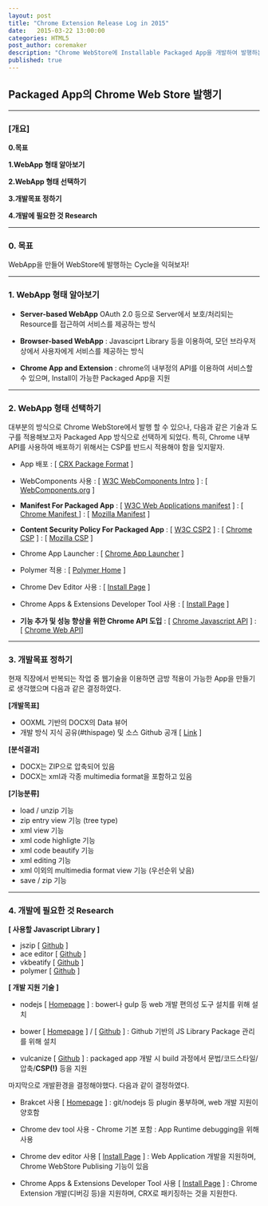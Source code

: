 ```yaml
---
layout: post
title: "Chrome Extension Release Log in 2015"
date:   2015-03-22 13:00:00
categories: HTML5
post_author: coremaker
description: "Chrome WebStore에 Installable Packaged App을 개발하여 발행하는 과정을 설명하고자 합니다."
published: true
---
```


## **Packaged App의 Chrome Web Store 발행기**

---

### [개요]

**0.목표**

**1.WebApp 형태 알아보기**

**2.WebApp 형태 선택하기**

**3.개발목표 정하기**

**4.개발에 필요한 것 Research**

---

### 0. 목표
WebApp을 만들어 WebStore에 발행하는 Cycle을 익혀보자!

---

### 1. WebApp 형태 알아보기

- **Server-based WebApp**
OAuth 2.0 등으로 Server에서 보호/처리되는 Resource를 접근하여 서비스를 제공하는 방식

- **Browser-based WebApp**
: Javasciprt Library 등을 이용하여, 모던 브라우저 상에서 사용자에게 서비스를 제공하는 방식

- **Chrome App and Extension**
: chrome의 내부정의 API를 이용하여 서비스할 수 있으며, Install이 가능한 Packaged App을 지원

---

### 2. WebApp 형태 선택하기
대부분의 방식으로 Chrome WebStore에서 발행 할 수 있으나, 다음과 같은 기술과 도구를 적용해보고자 Packaged App 방식으로 선택하게 되었다. 특히, Chrome 내부 API를 사용하여 배포하기 위해서는 CSP를 반드시 적용해야 함을 잊지말자.

- App 배포
  : [ [CRX Package Format](https://developer.chrome.com/extensions/crx) ]

- WebComponents 사용
  : [ [W3C WebComponents Intro](http://www.w3.org/TR/components-intro/) ]
  : [ [WebComponents.org](http://webcomponents.org/) ]

- **Manifest For Packaged App**
  : [ [W3C Web Applications manifest](https://w3c.github.io/manifest/) ]
  : [ [Chrome Manifest ](https://developer.chrome.com/extensions/manifest) ]
  : [ [Mozilla Manifest](https://developer.mozilla.org/en-US/Marketplace/Options/Packaged_apps) ]

- **Content Security Policy For Packaged App**
  : [ [W3C CSP2](http://www.w3.org/TR/CSP2/) ]
  : [ [Chrome CSP](https://developer.chrome.com/extensions/contentSecurityPolicy) ]
  : [ [Mozilla CSP](https://developer.mozilla.org/ko/docs/Security/CSP) ]

- Chrome App Launcher
  : [ [Chrome App Launcher](https://chrome.google.com/webstore/launcher) ]

- Polymer 적용
  : [ [Polymer Home](https://www.polymer-project.org/0.5/) ]

- Chrome Dev Editor 사용
  : [ [Install Page](https://chrome.google.com/webstore/detail/chrome-dev-editor-develop/pnoffddplpippgcfjdhbmhkofpnaalpg) ]

- Chrome Apps & Extensions Developer Tool 사용
  : [ [Install Page](https://chrome.google.com/webstore/detail/chrome-apps-extensions-de/ohmmkhmmmpcnpikjeljgnaoabkaalbgc) ]

- **기능 추가 및 성능 향상을 위한 Chrome API 도입**
  : [ [Chrome Javascript API](https://developer.chrome.com/extensions/api_index) ]
  : [ [Chrome Web API](https://developer.chrome.com/extensions/api_other)]

---

### 3. 개발목표 정하기
현재 직장에서 반복되는 작업 중 웹기술을 이용하면 금방 적용이 가능한 App을 만들기로 생각했으며 다음과 같은 결정하였다.

**[개발목표]**

- OOXML 기반의 DOCX의 Data 뷰어
- 개발 방식 지식 공유(#thispage) 및 소스 Github 공개 [ [Link](https://github.com/popdance/OOXMLDataViewer) ]

**[분석결과]**

- DOCX는 ZIP으로 압축되어 있음
- DOCX는 xml과 각종 multimedia format을 포함하고 있음

**[기능분류]**

- load / unzip 기능
- zip entry view 기능 (tree type)
- xml view 기능
- xml code highligte 기능
- xml code beautify 기능
- xml editing 기능
- xml 이외의 multimedia format view 기능 (우선순위 낮음)
- save / zip 기능

---

### 4. 개발에 필요한 것 Research

**[ 사용할 Javascript Library ]**

- jszip [ [Github](https://github.com/Stuk/jszip) ]
- ace editor [ [Github](https://github.com/ajaxorg/ace) ]
- vkbeatify [ [Github](https://github.com/rt/vkbeautify-wrapper) ]
- polymer [ [Github](https://github.com/polymer/polymer) ]

**[ 개발 지원 기술 ]**

- nodejs [ [Homepage](https://nodejs.org/) ]
  : bower나 gulp 등 web 개발 편의성 도구 설치를 위해 설치

- bower [ [Homepage](http://bower.io/) ] / [ [Github](https://github.com/bower/bower) ]
  : Github 기반의 JS Library Package 관리를 위해 설치

- vulcanize [ [Github](https://github.com/polymer/vulcanize) ]
  : packaged app 개발 시 build 과정에서 문법/코드스타일/압축/**CSP(!)** 등을 지원

마지막으로 개발환경을 결정해야했다. 다음과 같이 결정하였다.

- Brakcet 사용 [ [Homepage](http://brackets.io/) ]
  : git/nodejs 등 plugin 풍부하며, web 개발 지원이 양호함

- Chrome dev tool 사용 - Chrome 기본 포함
  : App Runtime debugging을 위해 사용

- Chrome dev editor 사용 [ [Install Page](https://chrome.google.com/webstore/detail/chrome-dev-editor-develop/pnoffddplpippgcfjdhbmhkofpnaalpg) ]
  : Web Application 개발을 지원하며, Chrome WebStore Publising 기능이 있음

- Chrome Apps & Extensions Developer Tool 사용 [ [Install Page](https://chrome.google.com/webstore/detail/chrome-apps-extensions-de/ohmmkhmmmpcnpikjeljgnaoabkaalbgc) ]
  : Chrome Extension 개발(디버깅 등)을 지원하며, CRX로 패키징하는 것을 지원한다.
